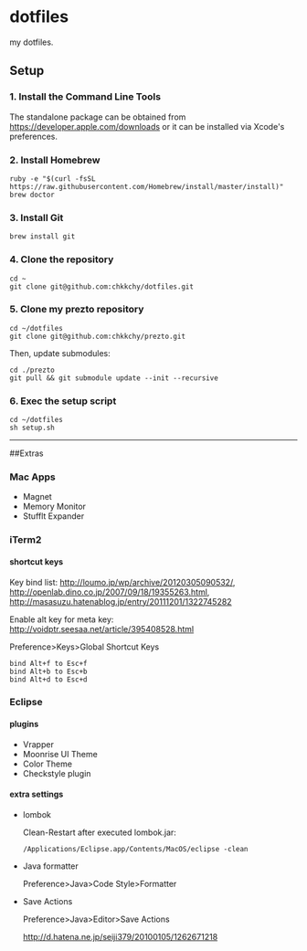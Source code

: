 
# dotfiles
my dotfiles.

## Setup
### 1. Install the Command Line Tools
The standalone package can be obtained from <https://developer.apple.com/downloads> or it can be installed via Xcode's preferences.

### 2. Install Homebrew
```
ruby -e "$(curl -fsSL https://raw.githubusercontent.com/Homebrew/install/master/install)"
brew doctor
```

### 3. Install Git
```
brew install git
```
### 4. Clone the repository
```
cd ~
git clone git@github.com:chkkchy/dotfiles.git
```

### 5. Clone my prezto repository
```
cd ~/dotfiles
git clone git@github.com:chkkchy/prezto.git
```
Then, update submodules:

```
cd ./prezto
git pull && git submodule update --init --recursive
```

### 6. Exec the setup script
```
cd ~/dotfiles
sh setup.sh
```

----
##Extras

### Mac Apps
- Magnet
- Memory Monitor
- Stufflt Expander

### iTerm2
#### shortcut keys
Key bind list:
<http://loumo.jp/wp/archive/20120305090532/>,
<http://openlab.dino.co.jp/2007/09/18/19355263.html>,
<http://masasuzu.hatenablog.jp/entry/20111201/1322745282>

Enable alt key for meta key:
<http://voidptr.seesaa.net/article/395408528.html>

Preference>Keys>Global Shortcut Keys

```
bind Alt+f to Esc+f
bind Alt+b to Esc+b
bind Alt+d to Esc+d
```

### Eclipse
#### plugins
- Vrapper
- Moonrise UI Theme
- Color Theme
- Checkstyle plugin

#### extra settings
- lombok
	
	Clean-Restart after executed lombok.jar:
	
	```
	/Applications/Eclipse.app/Contents/MacOS/eclipse -clean
	```
	
- Java formatter

	Preference>Java>Code Style>Formatter
	

- Save Actions

	Preference>Java>Editor>Save Actions
	
	<http://d.hatena.ne.jp/seiji379/20100105/1262671218>
